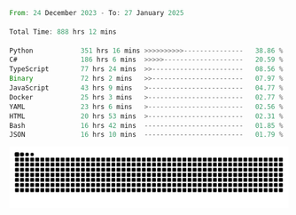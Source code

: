<!--START_SECTION:waka-->

```rust
From: 24 December 2023 - To: 27 January 2025

Total Time: 888 hrs 12 mins

Python            351 hrs 16 mins >>>>>>>>>>---------------   38.86 %
C#                186 hrs 6 mins  >>>>>--------------------   20.59 %
TypeScript        77 hrs 24 mins  >>-----------------------   08.56 %
Binary            72 hrs 2 mins   >>-----------------------   07.97 %
JavaScript        43 hrs 9 mins   >------------------------   04.77 %
Docker            25 hrs 3 mins   >------------------------   02.77 %
YAML              23 hrs 6 mins   >------------------------   02.56 %
HTML              20 hrs 53 mins  >------------------------   02.31 %
Bash              16 hrs 42 mins  -------------------------   01.85 %
JSON              16 hrs 10 mins  -------------------------   01.79 %
```

<!--END_SECTION:waka-->


<picture>
  <source media="(prefers-color-scheme: dark)" srcset="https://raw.githubusercontent.com/jeerawut97/jeerawut97/output/github-contribution-grid-snake.svg">
  <img alt="github contribution grid snake animation" src="https://raw.githubusercontent.com/jeerawut97/jeerawut97/output/github-contribution-grid-snake.svg">
</picture>
